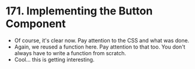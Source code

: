 # 171. Implementing the Button Component
- Of course, it's clear now. Pay attention to the CSS and what was done.
- Again, we reused a function here. Pay attention to that too. You don't always have to write a function from scratch.
- Cool... this is getting interesting. 
